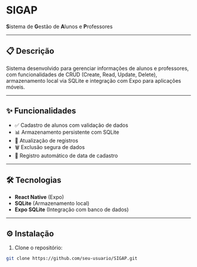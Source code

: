 # SIGAP  
**S**istema de **G**estão de **A**lunos e **P**rofessores  

---

## 📋 Descrição  
Sistema desenvolvido para gerenciar informações de alunos e professores, com funcionalidades de CRUD (Create, Read, Update, Delete), armazenamento local via SQLite e integração com Expo para aplicações móveis.

---

## ✨ Funcionalidades  
- ✅ Cadastro de alunos com validação de dados  
- 📊 Armazenamento persistente com SQLite  
- 🔄 Atualização de registros  
- 🗑️ Exclusão segura de dados  
- 📅 Registro automático de data de cadastro

---

## 🛠️ Tecnologias  
- **React Native** (Expo)  
- **SQLite** (Armazenamento local)  
- **Expo SQLite** (Integração com banco de dados)  

---

## ⚙️ Instalação  
1. Clone o repositório:
```bash
git clone https://github.com/seu-usuario/SIGAP.git

